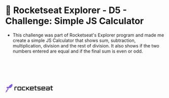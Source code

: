 # 🚀 Rocketseat Explorer - D5 - Challenge: Simple JS Calculator

- This challenge was part of Rocketseat's Explorer program and made me create a simple JS Calculator that shows sum, subtraction, multiplication, division and the rest of division. It also shows if the two numbers entered are equal and if the final sum is even or odd.

</br>
</br>
</br>
</br>

<a href="https://www.rocketseat.com.br/" target="_blank"><img src="https://raw.githubusercontent.com/Rocketseat/awesome/master/assets/logo_rocketseat.png" alt="Rocketseat" width="150"/></a>
